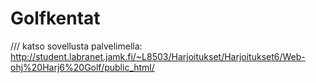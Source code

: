 # Golfkentat
/// katso sovellusta palvelimella: http://student.labranet.jamk.fi/~L8503/Harjoitukset/Harjoitukset6/Web-ohj%20Harj6%20Golf/public_html/
